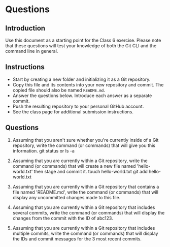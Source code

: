 # Questions

## Introduction
Use this document as a starting point for the Class 6 exercise. Please note that these questions will test your knowledge of both the Git CLI and the command line in general.

## Instructions
- Start by creating a new folder and initializing it as a Git repository.
- Copy this file and its contents into your new repository and commit. The copied file should also be named `README.md`.
- Answer the questions below. Introduce each answer as a separate commit.
- Push the resulting repository to your personal GitHub account.
- See the class page for additional submission instructions.

## Questions
1. Assuming that you aren't sure whether you're currently inside of a Git repository, write the command (or commands) that will give you this information.
   git status or ls -a

2. Assuming that you are currently within a Git repository, write the command (or commands) that will create a new file named 'hello-world.txt' then stage and commit it.
   touch hello-world.txt
   git add hello-world.txt
   

3. Assuming that you are currently within a Git repository that contains a file named 'README.md', write the command (or commands) that will display any uncommitted changes made to this file.
   <your-answer-here>

4. Assuming that you are currently within a Git repository that includes several commits, write the command (or commands) that will display the changes from the commit with the ID of abc123.
   <your-answer-here>

5. Assuming that you are currently within a Git repository that includes multiple commits, write the command (or commands) that will display the IDs and commit messages for the 3 most recent commits.
   <your-answer-here>
